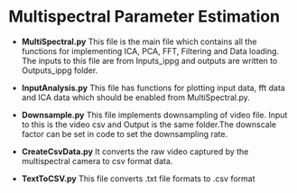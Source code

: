 # Multispectral Parameter Estimation

- **MultiSpectral.py**
    This file is the main file which contains all the functions for implementing ICA, PCA, FFT, Filtering and Data loading. The inputs to this file are from Inputs_ippg and outputs are written to Outputs_ippg folder.

- **InputAnalysis.py**
    This file has functions for plotting input data, fft data and ICA data which should be enabled from MultiSpectral.py. 

- **Downsample.py**
    This file implements downsampling of video file. Input to this is the video csv and Output is the same folder.The downscale factor can be set in code to set the downsampling rate.

- **CreateCsvData.py**
    It converts the raw video captured by the multispectral camera to csv format data.
    
- **TextToCSV.py**
     This file converts .txt file formats to .csv format




